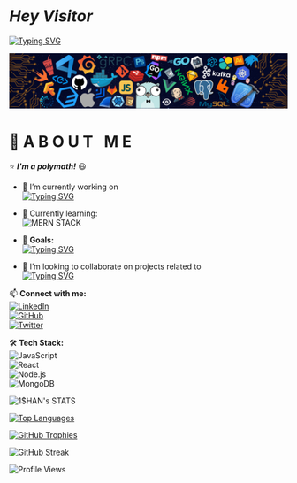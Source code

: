 <h1><em>Hey Visitor</em><img src="https://slackmojis.com/emojis/8809-wave_hello/download" alt="" width=35 /></h1>

[![Typing SVG](https://readme-typing-svg.herokuapp.com?font=Galada&weight=1000&size=50&pause=1000&color=C800C8&multiline=true&width=1080&height=100&lines=WELCOME+TO+MY+PROFILE)](https://git.io/typing-svg)

![ISHAN KUMRA](https://github.com/divyansh956/divyansh956/blob/main/img/github.png)

<p><h1 align="left"><strong>💫 A B O U T &nbsp; M E</h1></strong></p>                   
  ⭐ <b><i>I'm a polymath!</i></b> 😃


- 🚀 I’m currently working on  
  <a href="https://github.com/Infinite-Creators/Maths-VLab">
  <img src="https://readme-typing-svg.herokuapp.com?font=Caveat&weight=1000&size=18&pause=1000&color=FF0000&multiline=true&width=150&height=25&lines=MATHS+VLAB+🔗" alt="Typing SVG"></a>  

- 🌱 Currently learning:  
  ![MERN STACK](https://readme-typing-svg.herokuapp.com?font=Caveat&weight=1000&size=18&pause=1000&color=DFDF00FF&multiline=true&width=150&height=25&lines=MERN+STACK)  

- 🎯 **Goals:**  
  [![Typing SVG](https://readme-typing-svg.herokuapp.com?font=Caveat&weight=1000&size=18&pause=1000&color=32FF00FF&multiline=true&width=500&height=25&lines=SECURITY+RESEARCHER+)](https://git.io/typing-svg)  

- 🤝 I’m looking to collaborate on projects related to  
  [![Typing SVG](https://readme-typing-svg.herokuapp.com?font=Caveat&weight=1000&size=18&pause=1000&color=00E4FFFF&multiline=true&width=500&height=25&lines=CYBERSECURITY%2C+AI%2FML%2C+WEB3)](https://git.io/typing-svg)  


📫 **Connect with me:**  
[![LinkedIn](https://img.shields.io/badge/-LinkedIn-blue?style=flat&logo=linkedin)](https://linkedin.com/in/ishankumra)  
[![GitHub](https://img.shields.io/badge/-GitHub-gray?style=flat&logo=github)](https://github.com/ISHAN9876)  
[![Twitter](https://img.shields.io/badge/-Twitter-1DA1F2?style=flat&logo=twitter&logoColor=white)](https://twitter.com/@____ishan_____)



🛠️ **Tech Stack:**  
![JavaScript](https://img.shields.io/badge/-JavaScript-F7DF1E?style=flat&logo=javascript)  
![React](https://img.shields.io/badge/-React-61DAFB?style=flat&logo=react)  
![Node.js](https://img.shields.io/badge/-Node.js-339933?style=flat&logo=node.js)  
![MongoDB](https://img.shields.io/badge/-MongoDB-47A248?style=flat&logo=mongodb) 


![1$HAN's STATS](https://github-readme-stats.vercel.app/api?username=ISHAN9876&show_icons=true&theme=dracula&count_private=true&hide_border=true)	
<p align="left">
  <a href="https://github.com/anuraghazra/github-readme-stats">
    <img src="https://github-readme-stats.vercel.app/api/top-langs/?username=ishan9876&layout=compact&theme=synthwave" alt="Top Languages"/>
  </a>
</p>
<p align="left"> 
  <a href="https://github.com/ryo-ma/github-profile-trophy">
    <img src="https://github-profile-trophy.vercel.app/?username=ishan9876" alt="GitHub Trophies"/>
  </a> 
</p>

[![GitHub Streak](https://streak-stats.demolab.com/?user=ISHAN9876&theme=radical)](https://git.io/streak-stats)

![Profile Views](https://komarev.com/ghpvc/?username=ISHAN9876&color=green&style=for-the-badge)


